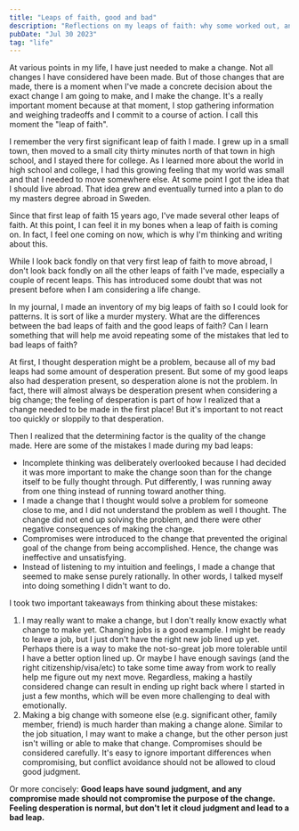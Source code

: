```yaml
---
title: "Leaps of faith, good and bad"
description: "Reflections on my leaps of faith: why some worked out, and why some did not"
pubDate: "Jul 30 2023"
tag: "life"
---
```


At various points in my life, I have just needed to make a change. Not all changes I have considered have been made. But of those changes that are made, there is a moment when I've made a concrete decision about the exact change I am going to make, and I make the change. It's a really important moment because at that moment, I stop gathering information and weighing tradeoffs and I commit to a course of action. I call this moment the "leap of faith".

I remember the very first significant leap of faith I made. I grew up in a small town, then moved to a small city thirty minutes north of that town in high school, and I stayed there for college. As I learned more about the world in high school and college, I had this growing feeling that my world was small and that I needed to move somewhere else. At some point I got the idea that I should live abroad. That idea grew and eventually turned into a plan to do my masters degree abroad in Sweden.

Since that first leap of faith 15 years ago, I've made several other leaps of faith. At this point, I can feel it in my bones when a leap of faith is coming on. In fact, I feel one coming on now, which is why I'm thinking and writing about this.

While I look back fondly on that very first leap of faith to move abroad, I don't look back fondly on all the other leaps of faith I've made, especially a couple of recent leaps. This has introduced some doubt that was not present before when I am considering a life change.

In my journal, I made an inventory of my big leaps of faith so I could look for patterns. It is sort of like a murder mystery. What are the differences between the bad leaps of faith and the good leaps of faith? Can I learn something that will help me avoid repeating some of the mistakes that led to bad leaps of faith?

At first, I thought desperation might be a problem, because all of my bad leaps had some amount of desperation present. But some of my good leaps also had desperation present, so desperation alone is not the problem. In fact, there will almost always be desperation present when considering a big change; the feeling of desperation is part of how I realized that a change needed to be made in the first place! But it's important to not react too quickly or sloppily to that desperation.

Then I realized that the determining factor is the quality of the change made. Here are some of the mistakes I made during my bad leaps:

- Incomplete thinking was deliberately overlooked because I had decided it was more important to make the change soon than for the change itself to be fully thought through. Put differently, I was running away from one thing instead of running toward another thing.
- I made a change that I thought would solve a problem for someone close to me, and I did not understand the problem as well I thought. The change did not end up solving the problem, and there were other negative consequences of making the change.
- Compromises were introduced to the change that prevented the original goal of the change from being accomplished. Hence, the change was ineffective and unsatisfying.
- Instead of listening to my intuition and feelings, I made a change that seemed to make sense purely rationally. In other words, I talked myself into doing something I didn't want to do.

I took two important takeaways from thinking about these mistakes:

1. I may really want to make a change, but I don't really know exactly what change to make yet. Changing jobs is a good example. I might be ready to leave a job, but I just don't have the right new job lined up yet. Perhaps there is a way to make the not-so-great job more tolerable until I have a better option lined up. Or maybe I have enough savings (and the right citizenship/visa/etc) to take some time away from work to really help me figure out my next move. Regardless, making a hastily considered change can result in ending up right back where I started in just a few months, which will be even more challenging to deal with emotionally.
2. Making a big change with someone else (e.g. significant other, family member, friend) is much harder than making a change alone. Similar to the job situation, I may want to make a change, but the other person just isn't willing or able to make that change. Compromises should be considered carefully. It's easy to ignore important differences when compromising, but conflict avoidance should not be allowed to cloud good judgment.

Or more concisely: **Good leaps have sound judgment, and any compromise made should not compromise the purpose of the change. Feeling desperation is normal, but don't let it cloud judgment and lead to a bad leap.**
